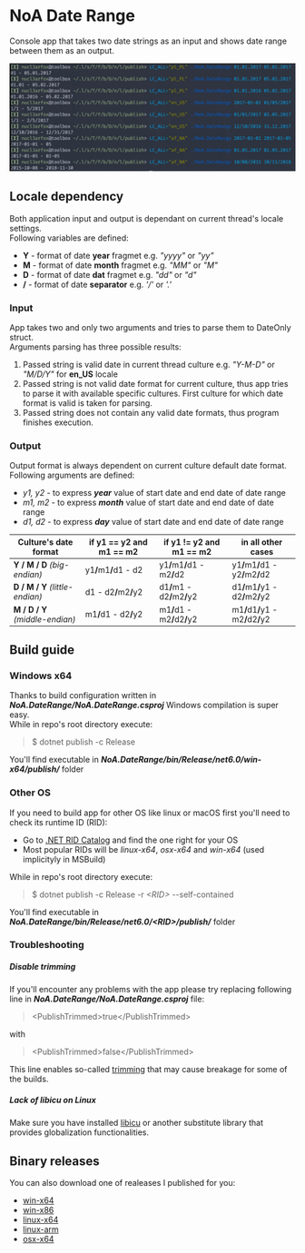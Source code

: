 <h1>NoA Date Range</h1>

Console app that takes two date strings as an input and shows date range between them as an output.

<img src=".readme/NoA_DateRange_in_terminal.png"/>


<h2>Locale dependency</h2>
<p>
    Both application input and output is dependant on current thread's locale settings.<br/>
    Following variables are defined:
</p>
<ul>
    <li><b>Y</b> - format of date <b>year</b> fragmet e.g. <i>"yyyy"</i> or <i>"yy"</i></li>
    <li><b>M</b> - format of date <b>month</b> fragmet e.g. <i>"MM"</i> or <i>"M"</i></li>
    <li><b>D</b> - format of date <b>dat</b> fragmet e.g. <i>"dd"</i> or <i>"d"</i></li>
    <li><b>/</b> - format of date <b>separator</b> e.g. <i>'/'</i> or <i>'.'</i></li>
</ul>

<h3>Input</h3>
<p>
    App takes two and only two arguments and tries to parse them to DateOnly struct.<br/>
    Arguments parsing has three possible results:
</p>
<ol>
    <li>Passed string is valid date in current thread culture e.g. <i>"Y-M-D"</i> or <i>"M/D/Y"</i> for <b>en_US</b> locale</li>
    <li>
        Passed string is not valid date format for current culture, thus app tries to parse it with available specific cultures.
        First culture for which date format is valid is taken for parsing.
    </li>
    <li>Passed string does not contain any valid date formats, thus program finishes execution.</li>
</ol>

<h3>Output</h3>
<p>
    Output format is always dependent on current culture default date format.<br/>
    Following arguments are defined:
</p>
<ul>
    <li><i>y1, y2</i> - to express <b><i>year</i></b> value of start date and end date of date range</li>
    <li><i>m1, m2</i> - to express <b><i>month</i></b> value of start date and end date of date range</li>
    <li><i>d1, d2</i> - to express <b><i>day</i></b> value of start date and end date of date range</li>
</ul>
<table>
<thead>
    <tr>
        <th>Culture's date format</th>
        <th>if y1 == y2 and m1 == m2</th>
        <th>if y1 != y2 and m1 == m2</th>
        <th>in all other cases</th>
    </tr>
</thead>
<tbody>
    <tr>
        <td><b>Y / M / D</b> <i>(big-endian)</i></td>
        <td>y1<b>/</b>m1<b>/</b>d1 - d2</td>
        <td>y1<b>/</b>m1<b>/</b>d1 - m2<b>/</b>d2</td>
        <td>y1<b>/</b>m1<b>/</b>d1 - y2<b>/</b>m2<b>/</b>d2</td>
    </tr>
    <tr>
        <td><b>D / M / Y</b> <i>(little-endian)</i></td>
        <td>d1 - d2<b>/</b>m2<b>/</b>y2</td>
        <td>d1<b>/</b>m1 - d2<b>/</b>m2<b>/</b>y2</td>
        <td>d1<b>/</b>m1<b>/</b>y1 - d2<b>/</b>m2<b>/</b>y2</td>
    </tr>
    <tr>
        <td><b>M / D / Y</b> <i>(middle-endian)</i></td>
        <td>m1<b>/</b>d1 - d2<b>/</b>y2</td>
        <td>m1<b>/</b>d1 - m2<b>/</b>d2<b>/</b>y2</td>
        <td>m1<b>/</b>d1<b>/</b>y1 - m2<b>/</b>d2<b>/</b>y2</td>
    <tr>
</tbody>
</table>


<h2>Build guide</h2>

<h3>Windows x64</h3>
<p>
    Thanks to build configuration written in <b><i>NoA.DateRange/NoA.DateRange.csproj</i></b> Windows compilation is super easy.<br/>
    While in repo's root directory execute:
</p>

> $ dotnet publish -c Release

<p>You'll find executable in <i><b>NoA.DateRange/bin/Release/net6.0/win-x64/publish/</b></i> folder</p>

<h3>Other OS</h3>
<p>If you need to build app for other OS like linux or macOS first you'll need to check its runtime ID (RID):</p>
<ul>
    <li>Go to <a href="https://docs.microsoft.com/en-us/dotnet/core/rid-catalog">.NET RID Catalog</a> and find the one right for your OS</li>
    <li>Most popular RIDs will be <i>linux-x64</i>, <i>osx-x64</i> and <i>win-x64</i> (used implicityly in MSBuild)</li>
</ul>
<p>While in repo's root directory execute:</p>

> $ dotnet publish -c Release -r <i>&#60;RID&#62;</i> --self-contained 

<p>You'll find executable in <i><b>NoA.DateRange/bin/Release/net6.0/&#60;RID&#62;/publish/</b></i> folder</p>

<h3>Troubleshooting</h3>

<h5>Disable trimming</h5>
<p>If you'll encounter any problems with the app please try replacing following line in <b><i>NoA.DateRange/NoA.DateRange.csproj</i></b> file:</p>

> &#60;PublishTrimmed&#62;true&#60;/PublishTrimmed&#62;

with 

> &#60;PublishTrimmed&#62;false&#60;/PublishTrimmed&#62;

<p>This line enables so-called <a href="https://docs.microsoft.com/en-us/dotnet/core/deploying/trimming/trimming-options">trimming</a> that may cause breakage for some of the builds.</p>

<h5>Lack of libicu on Linux</h5>
<p>Make sure you have installed <a href="https://pkgs.org/download/libicu">libicu</a> or another substitute library that provides globalization functionalities.</p>

<h2>Binary releases</h2>
<p>You can also download one of realeases I published for you:</p>
<ul>
    <li><a href="https://drive.protonmail.com/urls/77HN2VQJXW#B8sk8aDh2QLh">win-x64</a></li>
    <li><a href="https://drive.protonmail.com/urls/7KAXP0CMRW#CR2otxLskcHd">win-x86</a></li>
    <li><a href="https://drive.protonmail.com/urls/F144QYNSDR#FoWwm18JMbTi">linux-x64</a></li>
    <li><a href="https://drive.protonmail.com/urls/54FN4VYQ3W#IMUXzzQsxzaU">linux-arm</a></li>
    <li><a href="https://drive.protonmail.com/urls/8RXQ117J30#6GZJOOFYZYwk">osx-x64</a></li>
</ul>
